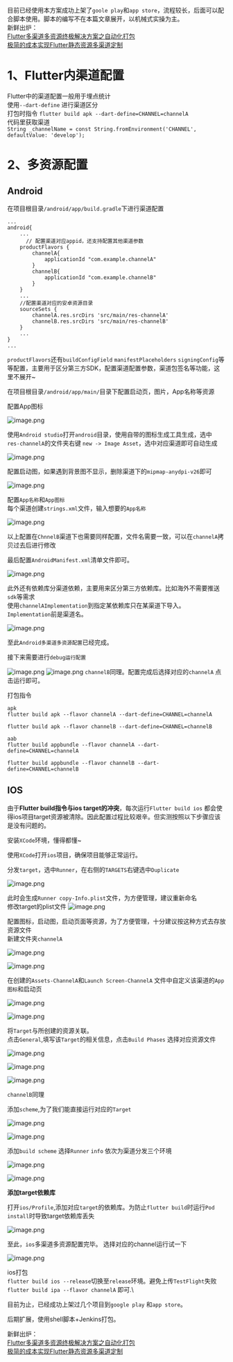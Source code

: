 目前已经使用本方案成功上架了`goole play`和`app store`，流程较长，后面可以配合脚本使用。脚本的编写不在本篇文章展开，以机械式实操为主。\
新鲜出炉：\
[Flutter多渠道多资源终极解决方案之自动化打包](https://juejin.cn/post/7120872600762318878)\
[极简的成本实现Flutter静态资源多渠道定制](https://juejin.cn/post/7122475675910586382)
# 1、Flutter内渠道配置
Flutter中的渠道配置一般用于埋点统计\
使用`--dart-define` 进行渠道区分\
打包时指令
`flutter build apk --dart-define=CHANNEL=channelA`\
代码里获取渠道\
`String _channelName = const String.fromEnvironment('CHANNEL', defaultValue: 'develop');`
# 2、多资源配置
## Android
在项目根目录`/android/app/build.gradle`下进行渠道配置

```
...
android{
    ...
      // 配置渠道对应appid，还支持配置其他渠道参数
    productFlavors {
        channelA{
            applicationId "com.example.channelA"
        }
        channelB{
            applicationId "com.example.channelB"
        }
    }
    ...
    //配置渠道对应的安卓资源目录
    sourceSets {
        channelA.res.srcDirs 'src/main/res-channelA'
        channelB.res.srcDirs 'src/main/res-channelB'
    }
    ...
}
...
```
`productFlavors`还有`buildConfigField` `manifestPlaceholders` `signingConfig`等等配置，主要用于区分第三方SDK，配置渠道配置参数，渠道包签名等功能，这里不展开~

在项目根目录`/android/app/main/`目录下配置启动页，图片，App名称等资源

配置App图标

![image.png](https://p6-juejin.byteimg.com/tos-cn-i-k3u1fbpfcp/73dc9d7681ed4949b9e60b9e8290a901~tplv-k3u1fbpfcp-watermark.image?)

使用`Android studio`打开`android`目录，使用自带的图标生成工具生成，选中 `res-channelA`的文件夹右键 `new -> Image Asset`，选中对应渠道即可自动生成

![image.png](https://p1-juejin.byteimg.com/tos-cn-i-k3u1fbpfcp/fe95221367c34e75b66d47781ffade17~tplv-k3u1fbpfcp-watermark.image?)

配置启动图，如果遇到背景图不显示，删除渠道下的`mipmap-anydpi-v26`即可


![image.png](https://p9-juejin.byteimg.com/tos-cn-i-k3u1fbpfcp/70256d831dd948c49394ab99d80ead77~tplv-k3u1fbpfcp-watermark.image?)

配置`App名称`和`App图标`\
每个渠道创建`strings.xml`文件，输入想要的`App名称`

![image.png](https://p3-juejin.byteimg.com/tos-cn-i-k3u1fbpfcp/8bb9595dd32d4e13bdaa20ba42b70082~tplv-k3u1fbpfcp-watermark.image?)

以上配置在`ChnnelB`渠道下也需要同样配置，文件名需要一致，可以在`channelA`拷贝过去后进行修改

最后配置`AndroidManifest.xml`清单文件即可。

![image.png](https://p3-juejin.byteimg.com/tos-cn-i-k3u1fbpfcp/621ac41a010a4b12853dbb0ef5f7462c~tplv-k3u1fbpfcp-watermark.image?)

此外还有依赖库分渠道依赖，主要用来区分第三方依赖库。比如海外不需要推送`sdk`等需求\
使用`channelAImplementation`到指定某依赖库只在某渠道下导入。`Implementation`前是渠道名。

![image.png](https://p9-juejin.byteimg.com/tos-cn-i-k3u1fbpfcp/079427ab7ab2469fbba1d1250620902a~tplv-k3u1fbpfcp-watermark.image?)

至此`Android多渠道多资源配置`已经完成。

接下来需要进行`debug运行配置`

![image.png](https://p3-juejin.byteimg.com/tos-cn-i-k3u1fbpfcp/9606b69557f24044a08d3c264e5acb73~tplv-k3u1fbpfcp-watermark.image?)
![image.png](https://p3-juejin.byteimg.com/tos-cn-i-k3u1fbpfcp/a1159b77816b4b29994537376b36c179~tplv-k3u1fbpfcp-watermark.image?)
`channelB`同理。配置完成后选择对应的`channelA` 点击运行即可。

打包指令
```
apk
flutter build apk --flavor channelA --dart-define=CHANNEL=channelA

flutter build apk --flavor channelB --dart-define=CHANNEL=channelB

aab
flutter build appbundle --flavor channelA --dart-define=CHANNEL=channelA

flutter build appbundle --flavor channelB --dart-define=CHANNEL=channelB
```

## IOS

由于**Flutter build指令与ios target的冲突**，每次运行`Flutter build ios` 都会使得ios项目target资源被清除。因此配置过程比较艰辛。但实测按照以下步骤应该是没有问题的。

安装`XCode`环境，懂得都懂~

使用`XCode`打开`ios`项目，确保项目能够正常运行。

分发`target`，选中`Runner`，在右侧的`TARGETS`右键选中`Duplicate`

![image.png](https://p1-juejin.byteimg.com/tos-cn-i-k3u1fbpfcp/316d2d4a4c1e4b93954fde879f60b9a0~tplv-k3u1fbpfcp-watermark.image?)

此时会生成`Runner copy-Info.plist`文件，为方便管理，建议重新命名\
修改target的plist文件
![image.png](https://p9-juejin.byteimg.com/tos-cn-i-k3u1fbpfcp/eaf0537df9ec48449d3eae8a6b23659c~tplv-k3u1fbpfcp-watermark.image?)

配置图标，启动图，启动页面等资源，为了方便管理，十分建议按这种方式去存放资源文件\
新建文件夹`channelA`

![image.png](https://p1-juejin.byteimg.com/tos-cn-i-k3u1fbpfcp/99d25fb2bbd84f67a736ae0a495b7e8b~tplv-k3u1fbpfcp-watermark.image?)


![image.png](https://p6-juejin.byteimg.com/tos-cn-i-k3u1fbpfcp/038d66b9ff9f4ca4a34b96713ac77107~tplv-k3u1fbpfcp-watermark.image?)

在创建的`Assets-ChannelA`和`Launch Screen-ChannelA` 文件中自定义该渠道的`App图标`和启动页


![image.png](https://p6-juejin.byteimg.com/tos-cn-i-k3u1fbpfcp/45697ae5b7f740349f294818b3d60775~tplv-k3u1fbpfcp-watermark.image?)

![image.png](https://p9-juejin.byteimg.com/tos-cn-i-k3u1fbpfcp/d26c72fe5e5b47a9aafed918317c04aa~tplv-k3u1fbpfcp-watermark.image?)

将`Target`与所创建的资源关联。\
点击`General`,填写该`Target`的相关信息，点击`Build Phases` 选择对应资源文件


![image.png](https://p1-juejin.byteimg.com/tos-cn-i-k3u1fbpfcp/8de914b4f3964519aae0634818789716~tplv-k3u1fbpfcp-watermark.image?)

![image.png](https://p3-juejin.byteimg.com/tos-cn-i-k3u1fbpfcp/c388dc8294774a5c8859a5e735933e86~tplv-k3u1fbpfcp-watermark.image?)


![image.png](https://p1-juejin.byteimg.com/tos-cn-i-k3u1fbpfcp/f06137a6decd42bb954317fa0c5212b8~tplv-k3u1fbpfcp-watermark.image?)

`channelB`同理

添加`scheme`,为了我们能直接运行对应的`Target`

![image.png](https://p3-juejin.byteimg.com/tos-cn-i-k3u1fbpfcp/71d3640f2b754e86b5948ba237f43cda~tplv-k3u1fbpfcp-watermark.image?)

![image.png](https://p9-juejin.byteimg.com/tos-cn-i-k3u1fbpfcp/67bf7f9ff4ef499f9a9880fbc4a4016a~tplv-k3u1fbpfcp-watermark.image?)

添加`build scheme`
选择`Runner`  `info` 依次为渠道分发三个环境

![image.png](https://p9-juejin.byteimg.com/tos-cn-i-k3u1fbpfcp/9e84ee675a244f46bfbe74b485fef2f1~tplv-k3u1fbpfcp-watermark.image?)

![image.png](https://p1-juejin.byteimg.com/tos-cn-i-k3u1fbpfcp/3aec092d54694fa3839d99df9506f8bc~tplv-k3u1fbpfcp-watermark.image?)

 **添加target依赖库**
 
打开`ios/Profile`,添加对应`target`的依赖库。为防止`flutter build`时运行`Pod install`时导致target依赖库丢失

![image.png](https://p6-juejin.byteimg.com/tos-cn-i-k3u1fbpfcp/3205cacf647c4a03bf83744d692174c8~tplv-k3u1fbpfcp-watermark.image?)

至此，`ios`多渠道多资源配置完毕。 选择对应的channel运行试一下

![image.png](https://p6-juejin.byteimg.com/tos-cn-i-k3u1fbpfcp/84b15d0e50204146b3be61b0c1804f4a~tplv-k3u1fbpfcp-watermark.image?)

ios打包\
`flutter build ios --release`切换至`release`环境。避免上传`TestFlight`失败\
`flutter build ipa --flavor channelA` 即可.\



目前为止，已经成功上架过几个项目到`google play` 和`app store`。

后期扩展，使用shell脚本+Jenkins打包。

新鲜出炉：\
[Flutter多渠道多资源终极解决方案之自动化打包](https://juejin.cn/post/7120872600762318878)\
[极简的成本实现Flutter静态资源多渠道定制](https://juejin.cn/post/7122475675910586382)